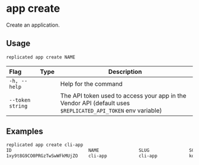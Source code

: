 # app create

Create an application.

## Usage
```bash
replicated app create NAME
```

| Flag                 | Type | Description |
|:----------------------|------|-------------|
| `-h, --help`   |  |          Help for the command |
| `--token string` | |  The API token used to access your app in the Vendor API (default uses `$REPLICATED_API_TOKEN` env variable) |

## Examples
```bash
replicated app create cli-app
ID                             NAME               SLUG               SCHEDULER
1xy9t8G9CO0PRGzTwSwWFkMUjZO    cli-app            cli-app            kots
```
